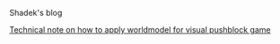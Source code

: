 Shadek's blog

[Technical note on how to apply worldmodel for visual pushblock game](./pushblock_worldmodel.md)
